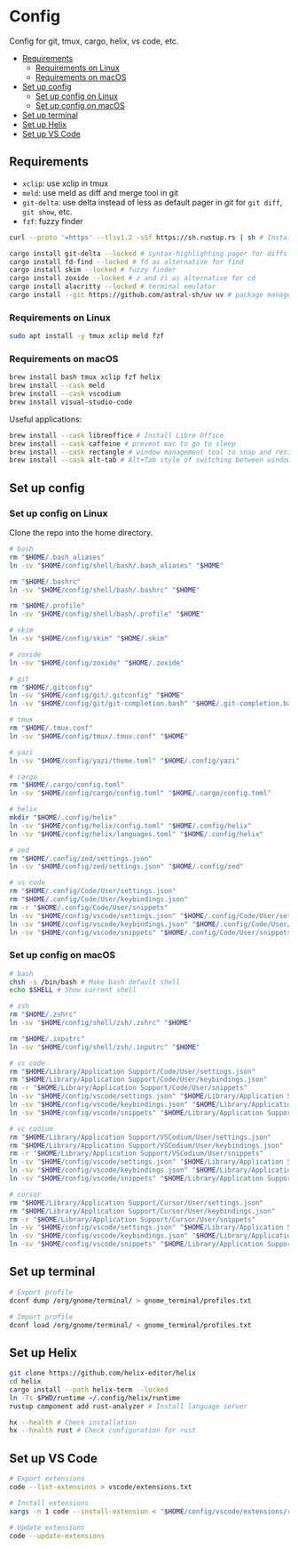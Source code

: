 <!-- markdownlint-disable MD031 -->

# Config

Config for git, tmux, cargo, helix, vs code, etc.

- [Requirements](#requirements)
  - [Requirements on Linux](#requirements-on-linux)
  - [Requirements on macOS](#requirements-on-macos)
- [Set up config](#set-up-config)
  - [Set up config on Linux](#set-up-config-on-linux)
  - [Set up config on macOS](#set-up-config-on-macos)
- [Set up terminal](#set-up-terminal)
- [Set up Helix](#set-up-helix)
- [Set up VS Code](#set-up-vs-code)

## Requirements

- `xclip`: use xclip in tmux
- `meld`: use meld as diff and merge tool in git
- `git-delta`: use delta instead of less as default pager in git for `git diff`,
  `git show`, etc.
- `fzf`: fuzzy finder

``` bash
curl --proto '=https' --tlsv1.2 -sSf https://sh.rustup.rs | sh # Install rustup

cargo install git-delta --locked # syntax-highlighting pager for diffs
cargo install fd-find --locked # fd as alternative for find
cargo install skim --locked # fuzzy finder
cargo install zoxide --locked # z and zi as alternative for cd
cargo install alacritty --locked # terminal emulator
cargo install --git https://github.com/astral-sh/uv uv # package manager for python
```

### Requirements on Linux

``` bash
sudo apt install -y tmux xclip meld fzf
```

### Requirements on macOS

``` bash
brew install bash tmux xclip fzf helix
brew install --cask meld
brew install --cask vscodium
brew install visual-studio-code
```

Useful applications:

``` bash
brew install --cask libreoffice # Install Libre Office
brew install --cask caffeine # prevent mac to go to sleep
brew install --cask rectangle # window management tool to snap and resize windows
brew install --cask alt-tab # Alt+Tab style of switching between windows
```

## Set up config

### Set up config on Linux

Clone the repo into the home directory.

``` bash
# bash
rm "$HOME/.bash_aliases"
ln -sv "$HOME/config/shell/bash/.bash_aliases" "$HOME"

rm "$HOME/.bashrc"
ln -sv "$HOME/config/shell/bash/.bashrc" "$HOME"

rm "$HOME/.profile"
ln -sv "$HOME/config/shell/bash/.profile" "$HOME"

# skim
ln -sv "$HOME/config/skim" "$HOME/.skim"

# zoxide
ln -sv "$HOME/config/zoxide" "$HOME/.zoxide"

# git
rm "$HOME/.gitconfig"
ln -sv "$HOME/config/git/.gitconfig" "$HOME"
ln -sv "$HOME/config/git/git-completion.bash" "$HOME/.git-completion.bash"

# tmux
rm "$HOME/.tmux.conf"
ln -sv "$HOME/config/tmux/.tmux.conf" "$HOME"

# yazi
ln -sv "$HOME/config/yazi/theme.toml" "$HOME/.config/yazi"

# cargo
rm "$HOME/.cargo/config.toml"
ln -sv "$HOME/config/cargo/config.toml" "$HOME/.cargo/config.toml"

# helix
mkdir "$HOME/.config/helix"
ln -sv "$HOME/config/helix/config.toml" "$HOME/.config/helix"
ln -sv "$HOME/config/helix/languages.toml" "$HOME/.config/helix"

# zed
rm "$HOME/.config/zed/settings.json"
ln -sv "$HOME/config/zed/settings.json" "$HOME/.config/zed"

# vs code
rm "$HOME/.config/Code/User/settings.json"
rm "$HOME/.config/Code/User/keybindings.json"
rm -r "$HOME/.config/Code/User/snippets"
ln -sv "$HOME/config/vscode/settings.json" "$HOME/.config/Code/User/settings.json"
ln -sv "$HOME/config/vscode/keybindings.json" "$HOME/.config/Code/User/keybindings.json"
ln -sv "$HOME/config/vscode/snippets" "$HOME/.config/Code/User/snippets"
```

### Set up config on macOS

``` bash
# bash
chsh -s /bin/bash # Make bash default shell
echo $SHELL # Show current shell

# zsh
rm "$HOME/.zshrc"
ln -sv "$HOME/config/shell/zsh/.zshrc" "$HOME"

rm "$HOME/.inputrc"
ln -sv "$HOME/config/shell/zsh/.inputrc" "$HOME"

# vs code
rm "$HOME/Library/Application Support/Code/User/settings.json"
rm "$HOME/Library/Application Support/Code/User/keybindings.json"
rm -r "$HOME/Library/Application Support/Code/User/snippets"
ln -sv "$HOME/config/vscode/settings.json" "$HOME/Library/Application Support/Code/User/settings.json"
ln -sv "$HOME/config/vscode/keybindings.json" "$HOME/Library/Application Support/Code/User/keybindings.json"
ln -sv "$HOME/config/vscode/snippets" "$HOME/Library/Application Support/Code/User/snippets"

# vc codium
rm "$HOME/Library/Application Support/VSCodium/User/settings.json"
rm "$HOME/Library/Application Support/VSCodium/User/keybindings.json"
rm -r "$HOME/Library/Application Support/VSCodium/User/snippets"
ln -sv "$HOME/config/vscode/settings.json" "$HOME/Library/Application Support/VSCodium/User/settings.json"
ln -sv "$HOME/config/vscode/keybindings.json" "$HOME/Library/Application Support/VSCodium/User/keybindings.json"
ln -sv "$HOME/config/vscode/snippets" "$HOME/Library/Application Support/VSCodium/User/snippets"

# cursor
rm "$HOME/Library/Application Support/Cursor/User/settings.json"
rm "$HOME/Library/Application Support/Cursor/User/keybindings.json"
rm -r "$HOME/Library/Application Support/Cursor/User/snippets"
ln -sv "$HOME/config/vscode/settings.json" "$HOME/Library/Application Support/Cursor/User/settings.json"
ln -sv "$HOME/config/vscode/keybindings.json" "$HOME/Library/Application Support/Cursor/User/keybindings.json"
ln -sv "$HOME/config/vscode/snippets" "$HOME/Library/Application Support/Cursor/User/snippets"
```

## Set up terminal

``` bash
# Export profile
dconf dump /org/gnome/terminal/ > gnome_terminal/profiles.txt

# Import profile
dconf load /org/gnome/terminal/ < gnome_terminal/profiles.txt
```

## Set up Helix

``` bash
git clone https://github.com/helix-editor/helix
cd helix
cargo install --path helix-term --locked
ln -Ts $PWD/runtime ~/.config/helix/runtime
rustup component add rust-analyzer # Install language server

hx --health # Check installation
hx --health rust # Check configuration for rust
```

## Set up VS Code

``` bash
# Export extensions
code --list-extensions > vscode/extensions.txt

# Install extensions
xargs -n 1 code --install-extension < "$HOME/config/vscode/extensions/rust.txt"

# Update extensions
code --update-extensions
```
